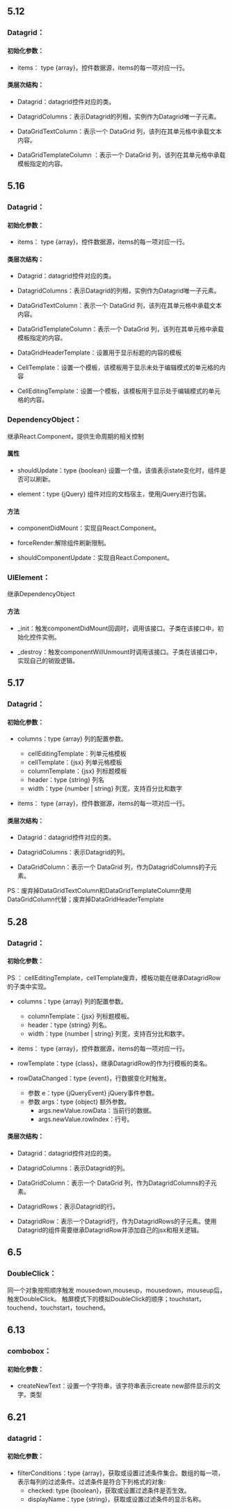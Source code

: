 ## 5.12

### Datagrid：

#### 初始化参数：

* items： type {array}，控件数据源，items的每一项对应一行。

#### 类层次结构：

* Datagrid：datagrid控件对应的类。

* DatagridColumns：表示Datagrid的列租，实例作为Datagrid唯一子元素。

* DataGridTextColumn：表示一个 DataGrid 列，该列在其单元格中承载文本内容。

* DataGridTemplateColumn ：表示一个 DataGrid 列，该列在其单元格中承载模板指定的内容。



## 5.16 

### Datagrid：

#### 初始化参数：

* items： type {array}，控件数据源，items的每一项对应一行。

#### 类层次结构：

* Datagrid：datagrid控件对应的类。

* DatagridColumns：表示Datagrid的列租，实例作为Datagrid唯一子元素。

* DataGridTextColumn：表示一个 DataGrid 列，该列在其单元格中承载文本内容。

* DataGridTemplateColumn：表示一个 DataGrid 列，该列在其单元格中承载模板指定的内容。

* DataGridHeaderTemplate：设置用于显示标题的内容的模板

* CellTemplate：设置一个模板，该模板用于显示未处于编辑模式的单元格的内容

* CellEditingTemplate：设置一个模板，该模板用于显示处于编辑模式的单元格的内容。

### DependencyObject：

继承React.Component，提供生命周期的相关控制

#### 属性

* shouldUpdate：type {boolean} 设置一个值，该值表示state变化时，组件是否可以刷新。

* element：type {jQuery} 组件对应的文档宿主，使用jQuery进行包装。

#### 方法

* componentDidMount：实现自React.Component。

* forceRender:解除组件刷新限制。

* shouldComponentUpdate：实现自React.Component。


### UIElement：

继承DependencyObject

#### 方法

* _init：触发componentDidMount回调时，调用该接口。子类在该接口中，初始化控件实例。

* _destroy：触发componentWillUnmount时调用该接口。子类在该接口中，实现自己的销毁逻辑。



## 5.17


### Datagrid：

#### 初始化参数：

* columns：type {array} 列的配置参数。
    * cellEditingTemplate：列单元格模板
    * cellTemplate：{jsx} 列单元格模板
    * columnTemplate：{jsx} 列标题模板
    * header：type {string} 列名
    * width：type {number | string} 列宽，支持百分比和数字


* items： type {array}，控件数据源，items的每一项对应一行。


#### 类层次结构：

* Datagrid：datagrid控件对应的类。

* DatagridColumns：表示Datagrid的列。

* DataGridColumn：表示一个 DataGrid 列，作为DatagridColumns的子元素。

PS：废弃掉DataGridTextColumn和DataGridTemplateColumn使用DataGridColumn代替；废弃掉DataGridHeaderTemplate


## 5.28


### Datagrid：

#### 初始化参数：

PS ： cellEditingTemplate，cellTemplate废弃，模板功能在继承DatagridRow的子类中实现。

* columns：type {array} 列的配置参数。
    * columnTemplate：{jsx} 列标题模板。
    * header：type {string} 列名。
    * width：type {number | string} 列宽，支持百分比和数字。

* items： type {array}，控件数据源，items的每一项对应一行。

* rowTemplate：type {class}，继承DatagridRow的作为行模板的类名。

* rowDataChanged：type {event}，行数据变化时触发。
    * 参数 e：type {jQueryEvent} jQuery事件参数。
    * 参数 args：type {object} 额外参数。
        * args.newValue.rowData：当前行的数据。
        * args.newValue.rowIndex：行号。

#### 类层次结构：

* Datagrid：datagrid控件对应的类。

* DatagridColumns：表示Datagrid的列。

* DataGridColumn：表示一个 DataGrid 列，作为DatagridColumns的子元素。

* DatagridRows：表示Datagrid的行。

* DatagridRow：表示一个Datagrid行，作为DatagridRows的子元素。使用Datagrid的组件需要继承DatagridRow并添加自己的jsx和相关逻辑。



## 6.5


### DoubleClick：

同一个对象按照顺序触发 mousedown,mouseup，mousedown，mouseup后，触发DoubleClick。
触屏模式下的模拟DoubleClick的顺序；touchstart，touchend，touchstart，touchend。



## 6.13


### combobox：

#### 初始化参数：

* createNewText：设置一个字符串，该字符串表示create new部件显示的文字。类型


## 6.21


### datagrid：

#### 初始化参数：

*  filterConditions：type {array}，获取或设置过滤条件集合。数组的每一项，表示每列的过滤条件。过滤条件是符合下列格式的对象:
    * checked: type {boolean}，获取或设置过滤条件是否生效。
    * displayName：type {string}，获取或设置过滤条件的显示名称。
